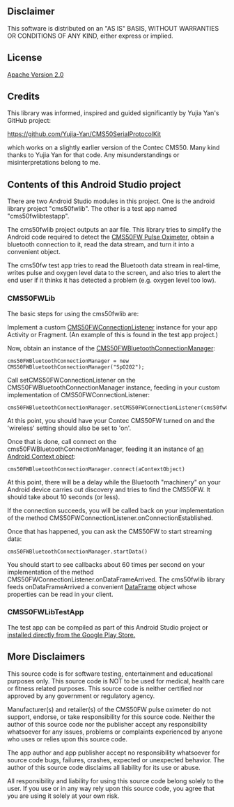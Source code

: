 ## Disclaimer 

This software is distributed on an "AS IS" BASIS, WITHOUT WARRANTIES OR CONDITIONS OF ANY KIND, either express or implied.

## License
[Apache Version 2.0](http://www.apache.org/licenses/LICENSE-2.0.html)

## Credits 

This library was informed, inspired and guided significantly by Yujia Yan's GitHub project: 

https://github.com/Yujia-Yan/CMS50SerialProtocolKit 

which works on a slightly earlier version of the Contec CMS50. Many kind thanks to Yujia Yan for that code. Any misunderstandings or misinterpretations belong to me. 

## Contents of this Android Studio project

There are two Android Studio modules in this project. One is the android library project "cms50fwlib". The other is a test app named "cms50fwlibtestapp". 

The cms50fwlib project outputs an aar file. This library tries to simplify the Android code required to detect the <a href="http://www.amazon.com/Acc-bluetooth-enabled-Oximeter-SnugFit/dp/B00LKUHD9K/">CMS50FW Pulse Oximeter</a>, obtain a bluetooth connection to it, read the data stream, and turn it into a convenient object.

The cms50fw test app tries to read the Bluetooth data stream in real-time, writes pulse and oxygen level data to the screen, and also tries to alert the end user if it thinks it has detected a problem (e.g. oxygen level too low). 

### CMS50FWLib 

The basic steps for using the cms50fwlib are:

Implement a custom [CMS50FWConnectionListener](https://github.com/albertcbraun/CMS50FW/blob/master/cms50fwlib/src/main/java/com/albertcbraun/cms50fwlib/CMS50FWConnectionListener.java) instance for your app Activity or Fragment. (An example of this is found in the test app project.) 

Now, obtain an instance of the [CMS50FWBluetoothConnectionManager](https://github.com/albertcbraun/CMS50FW/blob/master/cms50fwlib/src/main/java/com/albertcbraun/cms50fwlib/CMS50FWBluetoothConnectionManager.java): 
````
cms50FWBluetoothConnectionManager = new CMS50FWBluetoothConnectionManager("SpO202"); 
````

Call setCMS50FWConnectionListener on the CMS50FWBluetoothConnectionManager instance, feeding in your custom implementation of CMS50FWConnectionListener: 
````
cms50FWBluetoothConnectionManager.setCMS50FWConnectionListener(cms50fwCallbacks);
````

At this point, you should have your Contec CMS50FW turned on and the 'wireless' setting should also be set to 'on'. 

Once that is done, call connect on the cms50FWBluetoothConnectionManager, feeding it an instance of [an Android Context object](http://developer.android.com/reference/android/content/Context.html): 
````
cms50FWBluetoothConnectionManager.connect(aContextObject) 
````

At this point, there will be a delay while the Bluetooth "machinery" on your Android device carries out discovery and tries to find the CMS50FW. It should take about 10 seconds (or less). 

If the connection succeeds, you will be called back on your implementation of the method CMS50FWConnectionListener.onConnectionEstablished. 

Once that has happened, you can ask the CMS50FW to start streaming data: 
````
cms50FWBluetoothConnectionManager.startData()
````
You should start to see callbacks about 60 times per second on your implementation of the method CMS50FWConnectionListener.onDataFrameArrived. The cms50fwlib library feeds onDataFrameArrived a convenient  [DataFrame](https://github.com/albertcbraun/CMS50FW/blob/master/cms50fwlib/src/main/java/com/albertcbraun/cms50fwlib/DataFrame.java) object whose properties can be read in your client. 


### CMS50FWLibTestApp 

The test app can be compiled as part of this Android Studio project or <a href="https://play.google.com/store/apps/details?id=com.albertcbraun.cms50fw.alert">installed directly from the Google Play Store.</a>

## More Disclaimers

This source code is for software testing, entertainment and educational purposes only. This source code is NOT to be used for medical, health care or fitness related purposes. This source code is neither certified nor approved by any government or regulatory agency. 

Manufacturer(s) and retailer(s) of the CMS50FW pulse oximeter do not support, endorse, or take responsibility for this source code. Neither the author of this source code nor the publisher accept any responsibility whatsoever for any issues, problems or complaints experienced by anyone who uses or relies upon this source code. 

The app author and app publisher accept no responsibility whatsoever for source code bugs, failures, crashes, expected or unexpected behavior. The author of this source code disclaims all liability for its use or abuse.

All responsibility and liability for using this source code belong solely to the user. If you use or in any way rely upon this source code, you agree that you are using it solely at your own risk. 





